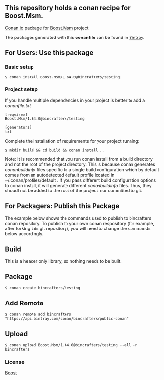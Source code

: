 ## This repository holds a conan recipe for Boost.Msm.

[Conan.io](https://conan.io) package for [Boost.Msm](https://github.com/Boostorg/Msm) project

The packages generated with this **conanfile** can be found in [Bintray](https://bintray.com/bincrafters/public-conan/Boost.Msm%3Abincrafters).

## For Users: Use this package

### Basic setup

    $ conan install Boost.Msm/1.64.0@bincrafters/testing

### Project setup

If you handle multiple dependencies in your project is better to add a *conanfile.txt*

    [requires]
    Boost.Msm/1.64.0@bincrafters/testing

    [generators]
    txt

Complete the installation of requirements for your project running:</small></span>

    $ mkdir build && cd build && conan install ..
	
Note: It is recommended that you run conan install from a build directory and not the root of the project directory.  This is because conan generates *conanbuildinfo* files specific to a single build configuration which by default comes from an autodetected default profile located in ~/.conan/profiles/default .  If you pass different build configuration options to conan install, it will generate different *conanbuildinfo* files.  Thus, they shoudl not be added to the root of the project, nor committed to git. 

## For Packagers: Publish this Package

The example below shows the commands used to publish to bincrafters conan repository. To publish to your own conan respository (for example, after forking this git repository), you will need to change the commands below accordingly. 

## Build  

This is a header only library, so nothing needs to be built.

## Package 

    $ conan create bincrafters/testing
	
## Add Remote

	$ conan remote add bincrafters "https://api.bintray.com/conan/bincrafters/public-conan"

## Upload

    $ conan upload Boost.Msm/1.64.0@bincrafters/testing --all -r bincrafters

### License
[Boost](LICENSE)
